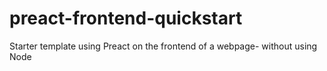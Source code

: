 # preact-frontend-quickstart
Starter template using Preact on the frontend of a webpage- without using Node
